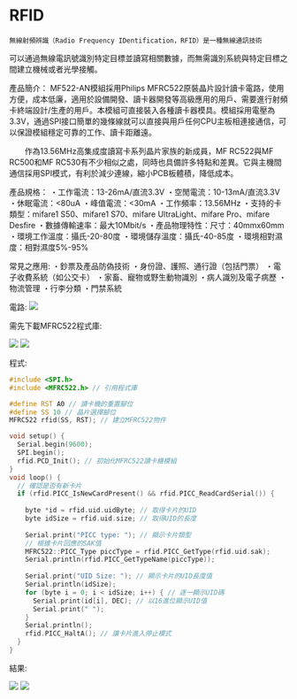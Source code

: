 ﻿# RFID

    無線射頻辨識（Radio Frequency IDentification，RFID）是一種無線通訊技術
可以通過無線電訊號識別特定目標並讀寫相關數據，而無需識別系統與特定目標之間建立機械或者光學接觸。


產品簡介：
    MF522-AN模組採用Philips MFRC522原裝晶片設計讀卡電路，使用方便，成本低廉，適用於設備開發、讀卡器開發等高級應用的用戶、需要進行射頻卡終端設計/生產的用戶。本模組可直接裝入各種讀卡器模具。模組採用電壓為3.3V，通過SPI接口簡單的幾條線就可以直接與用戶任何CPU主板相連接通信，可以保證模組穩定可靠的工作、讀卡距離遠。

　　作為13.56MHz高集成度讀寫卡系列晶片家族的新成員，MF RC522與MF RC500和MF RC530有不少相似之處，同時也具備許多特點和差異。它與主機間通信採用SPI模式，有利於減少連線，縮小PCB板體積，降低成本。


產品規格：
・工作電流：13-26mA/直流3.3V
・空閒電流：10-13mA/直流3.3V
・休眠電流：<80uA
・峰值電流：<30mA 
・工作頻率：13.56MHz
・支持的卡類型：mifare1 S50、mifare1 S70、mifare UltraLight、mifare Pro、mifare Desfire
・數據傳輸速率：最大10Mbit/s
・產品物理特性：尺寸：40mmx60mm
・環境工作溫度：攝氏-20-80度
・環境儲存溫度：攝氏-40-85度
・環境相對濕度：相對濕度5%-95%


常見之應用:
・鈔票及產品防偽技術
・身份證、護照、通行證（包括門票）
・電子收費系統（如公交卡）
・家畜、寵物或野生動物識別
・病人識別及電子病歷
・物流管理
・行李分類
・門禁系統


電路:
![](~@sensors/RFID/RFID1.jpg)

需先下載MFRC522程式庫:


![](~@sensors/RFID/RFID2.jpg)
![](~@sensors/RFID/RFID3.jpg)

程式:
```cpp
#include <SPI.h>
#include <MFRC522.h> // 引用程式庫

#define RST A0 // 讀卡機的重置腳位
#define SS 10 // 晶片選擇腳位
MFRC522 rfid(SS, RST); // 建立MFRC522物件

void setup() {
  Serial.begin(9600);
  SPI.begin();
  rfid.PCD_Init(); // 初始化MFRC522讀卡機模組
}
void loop() {
  // 確認是否有新卡片
  if (rfid.PICC_IsNewCardPresent() && rfid.PICC_ReadCardSerial()) {
    
    byte *id = rfid.uid.uidByte; // 取得卡片的UID
    byte idSize = rfid.uid.size; // 取得UID的長度
    
    Serial.print("PICC type: "); // 顯示卡片類型
    // 根據卡片回應的SAK值
    MFRC522::PICC_Type piccType = rfid.PICC_GetType(rfid.uid.sak);
    Serial.println(rfid.PICC_GetTypeName(piccType));
    
    Serial.print("UID Size: "); // 顯示卡片的UID長度值
    Serial.println(idSize);
    for (byte i = 0; i < idSize; i++) { // 逐一顯示UID碼
      Serial.print(id[i], DEC); // 以16進位顯示UID值
      Serial.print(" "); 
    }
    Serial.println();
    rfid.PICC_HaltA(); // 讓卡片進入停止模式
  }
}
```

結果:


![](~@sensors/RFID/RFID.jpg)
![](~@sensors/RFID/RFID4.jpg)


